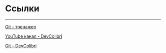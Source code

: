 # Ссылки 

---
[Git - тренажер](https://learngitbranching.js.org/)

[YouTube канал - DevColibri](https://www.youtube.com/c/devcolibri/playlists)

[Git - DevColibri](https://www.youtube.com/watch?v=ODCzGFAT9Tk&list=PLIU76b8Cjem5B3sufBJ_KFTpKkMEvaTQR&index=9)